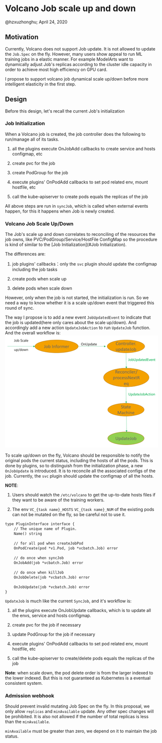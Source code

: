 # Volcano Job scale up and down

@hzxuzhonghu; April 24, 2020

## Motivation

Currently, Volcano does not support Job update. It is not allowed to update the `Job.Spec` on the fly.
However, many users show appeal to run ML training jobs in a elastic manner. For example ModelArts want to dynamically adjust Job's replicas according to the cluster idle capacity
in order to achieve most high efficiency on GPU card.

I propose to support volcano job dynamical scale up/down before more intelligent elasticity in the first step.

## Design

Before this design, let's recall the current Job's initialization

### Job Initialization

When a Volcano job is created, the job controller does the following to run/manage all of its tasks.

1. all the plugins execute OnJobAdd callbacks to create service and hosts configmap, etc

2. create pvc for the job

3. create PodGroup for the job

4. execute plugins' OnPodAdd callbacks to set pod related env, mount hostfile, etc

5. call the kube-apiserver to create pods equals the replicas of the job

All above steps are run in `syncJob`, which is called when external events happen, for this it happens when Job is newly created.

### Volcano Job Scale Up/Down

The Job's scale up and down correlates to reconciling of the resources the job owns, like PVC/PodGroup/Service/HostFile ConfigMap
so the procedure is kind of similar to the [Job Initialization](#Job Initialization).

The differences are:

1. job plugins' callbacks：only the `svc` plugin should update the configmap including the job tasks

2. create pods when scale up

3. delete pods when scale down

However, only when the job is not started, the initialization is run.
So we need a way to know whether it is a scale up/down event that triggered this round of sync.

The way I propose is to add a new event `JobUpdatedEvent` to indicate that the job is updated(here only cares about the scale up/down).
And accordingly add a new action `UpdateJobAction` to run `UpdateJob` function. And the overall workflow is:
![workflow](images/Job-scale-up-down.PNG)

To scale up/down on the fly, Volcano should be responsible to notify the original pods the current status, including the hosts of all the pods.
This is done by plugins, so to distinguish from the initialization phase, a new `OnJobUpdate` is introduced.
It is to reconcile all the associated configs of the job. Currently, the `svc` plugin should update the configmap of all the hosts.

**NOTE**:

1. Users should watch the `/etc/volcano` to get the up-to-date hosts files if they want to be aware of the training workers.

2. The env `VC_{task name}_HOSTS` `VC_{task name}_NUM` of the existing pods can not be mutated on the fly, so be careful not to use it.

```
type PluginInterface interface {
	// The unique name of Plugin.
	Name() string

	// for all pod when createJobPod
	OnPodCreate(pod *v1.Pod, job *vcbatch.Job) error

	// do once when syncJob
	OnJobAdd(job *vcbatch.Job) error

	// do once when killJob
	OnJobDelete(job *vcbatch.Job) error

	OnJobUpdate(job *vcbatch.Job) error
}
```

`UpdateJob` is much like the current `SyncJob`, and it's workflow is:

1. all the plugins execute OnJobUpdate callbacks, which is to update all the envs, service and hosts configmap.

2. create pvc for the job if necessary

3. update PodGroup for the job if necessary

4. execute plugins' OnPodAdd callbacks to set pod related env, mount hostfile, etc

5. call the kube-apiserver to create/delete pods equals the replicas of the job


**Note**: when scale down, the pod delete order is from the larger indexed to the lower indexed. But this is not guaranteed as Kubernetes is a eventual consistent system.



### Admission webhook

Should prevent invalid mutating Job Spec on the fly. In this proposal, we only allow `replicas` and `minAvailable` update. Any other spec changes will be prohibited.
It is also not allowed if the number of total replicas is less than the `minAvailable`.

`minAvailable` must be greater than zero, we depend on it to maintain the job status.
